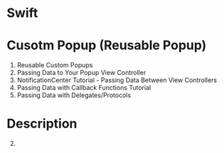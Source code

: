 # Swift

# Cusotm Popup (Reusable Popup)
1. Reusable Custom Popups
2. Passing Data to Your Popup View Controller
3. NotificationCenter Tutorial - Passing Data Between View Controllers
4. Passing Data with Callback Functions Tutorial
5. Passing Data with Delegates/Protocols

# Description
2.

